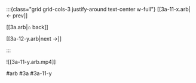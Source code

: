:::{class="grid grid-cols-3 justify-around text-center w-full"}
[[3a-11-x.arb|← prev]]

[[3a.arb|⌂ back]]

[[3a-12-y.arb|next →]]

:::

![[3a-11-y.arb.mp4]]

#arb #3a #3a-11-y

